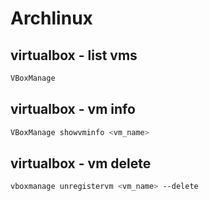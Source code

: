 # Archlinux

## virtualbox - list vms
```bash
VBoxManage
```

## virtualbox - vm info
```bash
VBoxManage showvminfo <vm_name>
```
## virtualbox - vm delete
```bash
vboxmanage unregistervm <vm_name> --delete
```
